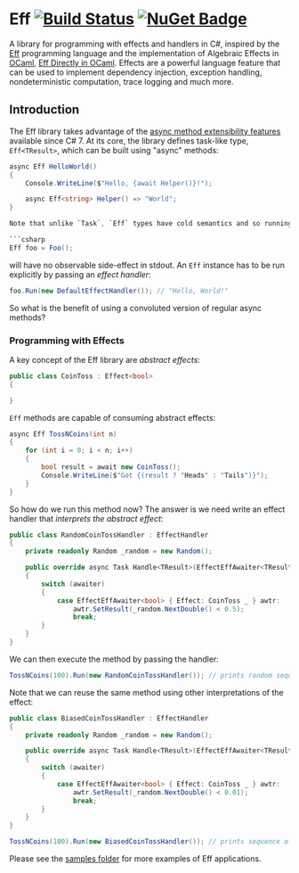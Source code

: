 # Eff [![Build Status](https://travis-ci.org/nessos/Eff.svg?branch=master)](https://travis-ci.org/nessos/Eff) [![NuGet Badge](https://buildstats.info/nuget/Eff)](https://www.nuget.org/packages/Eff/)
A library for programming with effects and handlers in C#, inspired by the [Eff] programming language 
and the implementation of Algebraic Effects in [OCaml], [Eff Directly in OCaml]. 
Effects are a powerful language feature that can be used to implement dependency injection, 
exception handling, nondeterministic computation, trace logging and much more.

## Introduction

The Eff library takes advantage of the [async method extensibility features](https://devblogs.microsoft.com/premier-developer/dissecting-the-async-methods-in-c/) available since C# 7.
At its core, the library defines task-like type, `Eff<TResult>`, which can be built using "async" methods:

```csharp
async Eff HelloWorld()
{
    Console.WriteLine($"Hello, {await Helper()}!");

    async Eff<string> Helper() => "World";
}

Note that unlike `Task`, `Eff` types have cold semantics and so running

```csharp
Eff foo = Foo();
```

will have no observable side-effect in stdout.
An `Eff` instance has to be run explicitly by passing an _effect handler_:

```csharp
foo.Run(new DefaultEffectHandler()); // "Hello, World!"
```

So what is the benefit of using a convoluted version of regular async methods?

### Programming with Effects

A key concept of the Eff library are _abstract effects_:

```csharp
public class CoinToss : Effect<bool>
{

}
```

`Eff` methods are capable of consuming abstract effects:

```csharp
async Eff TossNCoins(int n)
{
    for (int i = 0; i < n; i++)
    {
        bool result = await new CoinToss();
        Console.WriteLine($"Got {(result ? "Heads" : "Tails")}");
    }
}
```

So how do we run this method now?
The answer is we need write an effect handler that _interprets the abstract effect_:
    
```csharp
public class RandomCoinTossHandler : EffectHandler
{
    private readonly Random _random = new Random();

    public override async Task Handle<TResult>(EffectEffAwaiter<TResult> awaiter)
    {
        switch (awaiter)
        {
            case EffectEffAwaiter<bool> { Effect: CoinToss _ } awtr:
                awtr.SetResult(_random.NextDouble() < 0.5);
                break;
        }
    }
}
```

We can then execute the method by passing the handler:

```csharp
TossNCoins(100).Run(new RandomCoinTossHandler()); // prints random sequence of booleans
```

Note that we can reuse the same method using other interpretations of the effect:

```csharp
public class BiasedCoinTossHandler : EffectHandler
{
    private readonly Random _random = new Random();

    public override async Task Handle<TResult>(EffectEffAwaiter<TResult> awaiter)
    {
        switch (awaiter)
        {
            case EffectEffAwaiter<bool> { Effect: CoinToss _ } awtr:
                awtr.SetResult(_random.NextDouble() < 0.01);
                break;
        }
    }
}

TossNCoins(100).Run(new BiasedCoinTossHandler()); // prints sequence of mostly false booleans
```

Please see the [samples folder](https://github.com/nessos/Eff/tree/master/samples) for more examples of Eff applications.

[Eff]: http://math.andrej.com/wp-content/uploads/2012/03/eff.pdf
[OCaml]: http://www.lpw25.net/ocaml2015-abs2.pdf
[Eff Directly in OCaml]: http://kcsrk.info/papers/eff_ocaml_ml16.pdf
